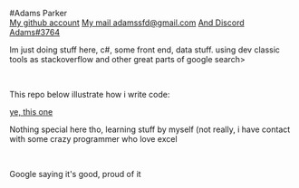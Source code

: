 #Adams Parker
<br>
<a href="https://github.com/adamsparker">My github account</a>
<a href="#">My mail adamssfd@gmail.com</a>
<a href="#">And Discord Adams#3764</a>
<br>
<p>Im just doing stuff here, c#, some front end, data stuff. using dev classic tools as stackoverflow and other great parts of google search></p>
<br>
<p>This repo below illustrate how i write code:</p>
<a href="https://github.com/adamsparker/Data-Labs">ye, this one</a>
<p>Nothing special here tho, learning stuff by myself (not really, i have contact with some crazy programmer who love excel</p>
<br>
<p>Google saying it's good, proud of it</p>
